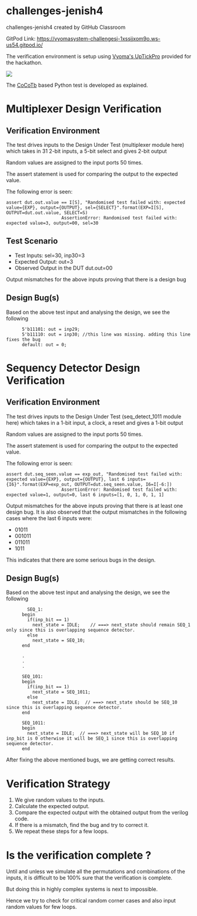 # challenges-jenish4
challenges-jenish4 created by GitHub Classroom

GitPod Link: https://vyomasystem-challengesj-1xssjjxom9o.ws-us54.gitpod.io/

The verification environment is setup using [Vyoma's UpTickPro](https://vyomasystems.com) provided for the hackathon.

![](https://drive.google.com/uc?export=view&id=1uoi3b59UVfZcRHY0bc6sjLuUUespmkpz)

The [CoCoTb](https://www.cocotb.org/) based Python test is developed as explained. 

# Multiplexer Design Verification

## Verification Environment

The test drives inputs to the Design Under Test (multiplexer module here) which takes in 31 2-bit inputs, a 5-bit select and gives 2-bit output

Random values are assigned to the input ports 50 times. 

The assert statement is used for comparing the output to the expected value.

The following error is seen:
```
assert dut.out.value == I[S], "Randomised test failed with: expected value={EXP}, output={OUTPUT}, sel={SELECT}".format(EXP=I[S], OUTPUT=dut.out.value, SELECT=S)
                     AssertionError: Randomised test failed with: expected value=3, output=00, sel=30
```
## Test Scenario 
- Test Inputs: sel=30, inp30=3
- Expected Output: out=3
- Observed Output in the DUT dut.out=00

Output mismatches for the above inputs proving that there is a design bug

## Design Bug(s)
Based on the above test input and analysing the design, we see the following

```
      5'b11101: out = inp29; 
      5'b11110: out = inp30; //this line was missing. adding this line fixes the bug
      default: out = 0;   
```

# Sequency Detector Design Verification

## Verification Environment

The test drives inputs to the Design Under Test (seq_detect_1011 module here) which takes in a 1-bit input, a clock, a reset and gives a 1-bit output

Random values are assigned to the input ports 50 times. 

The assert statement is used for comparing the output to the expected value.

The following error is seen:
```
assert dut.seq_seen.value == exp_out, "Randomised test failed with: expected value={EXP}, output={OUTPUT}, last 6 inputs={I6}".format(EXP=exp_out, OUTPUT=dut.seq_seen.value, I6=I[-6:])
                     AssertionError: Randomised test failed with: expected value=1, output=0, last 6 inputs=[1, 0, 1, 0, 1, 1]
```

Output mismatches for the above inputs proving that there is at least one design bug.
It is also observed that the output mismatches in the following cases where the last 6 inputs were:

* 01011
* 001011
* 011011
* 1011

This indicates that there are some serious bugs in the design.


## Design Bug(s)
Based on the above test input and analysing the design, we see the following

```
        SEQ_1:
      begin
        if(inp_bit == 1)
          next_state = IDLE;    // ===> next_state should remain SEQ_1 only since this is overlapping sequence detector.
        else
          next_state = SEQ_10;
      end
      
      .
      .
      .
      
      SEQ_101:
      begin
        if(inp_bit == 1)
          next_state = SEQ_1011;
        else
          next_state = IDLE;  // ===> next_state should be SEQ_10 since this is overlapping sequence detector.
      end
      
      SEQ_1011:
      begin
        next_state = IDLE;  // ===> next_state will be SEQ_10 if inp_bit is 0 otherwise it will be SEQ_1 since this is overlapping sequence detector.
      end
```

After fixing the above mentioned bugs, we are getting correct results.

# Verification Strategy

1. We give random values to the inputs. 
2. Calculate the expected output.
3. Compare the expected output with the obtained output from the verilog code.
4. If there is a mismatch, find the bug and try to correct it.
5. We repeat these steps for a few loops.


# Is the verification complete ?

Until and unless we simulate all the permutations and combinations of the inputs, it is difficult to be 100% sure that the verification is complete.

But doing this in highly complex systems is next to impossible.

Hence we try to check for critical random corner cases and also input random values for few loops.
